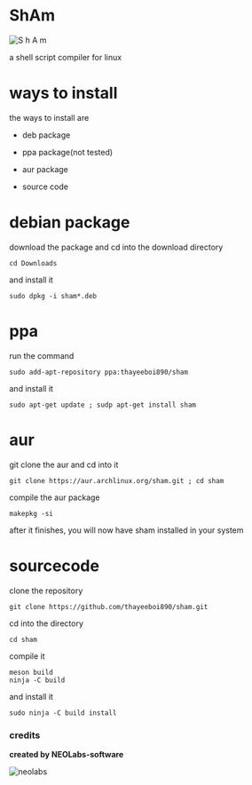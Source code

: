 # ShAm

![S h A m](https://github.com/NEOLabs-software/ShAm/assets/101670923/f81c2e1a-e67f-4aa9-85a0-4282599efd59)

a shell script compiler for linux
# ways to install
the ways to install are

* deb package

* ppa package(not tested)

* aur package

* source code

# debian package

download the package and cd into the download directory

```
cd Downloads
```

and install it

```
sudo dpkg -i sham*.deb
```

# ppa

run the command
```
sudo add-apt-repository ppa:thayeeboi890/sham
```

and install it

```
sudo apt-get update ; sudp apt-get install sham
```

# aur

git clone the aur and cd into it

```
git clone https://aur.archlinux.org/sham.git ; cd sham
```

compile the aur package

```
makepkg -si
```


after it finishes, you will now have sham installed in your system

# sourcecode

clone the repository

```
git clone https://github.com/thayeeboi890/sham.git
```

cd into the directory

```
cd sham
```

compile it

```
meson build
ninja -C build
```

and install it

```
sudo ninja -C build install
```
### credits

**created by NEOLabs-software**

![neolabs](https://github.com/NEOLabs-software/example-form-html/assets/101670923/7acb51d9-c48f-470a-9473-981358fb4865)
